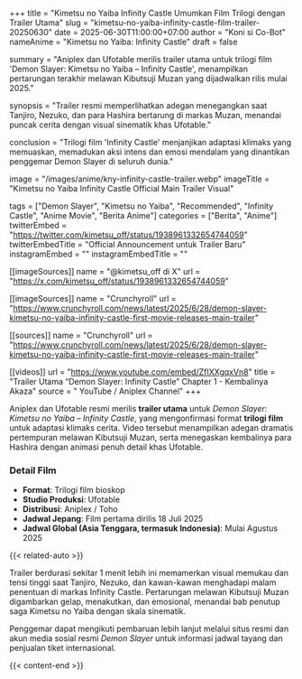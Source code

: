 +++
title = "Kimetsu no Yaiba Infinity Castle Umumkan Film Trilogi dengan Trailer Utama"
slug = "kimetsu-no-yaiba-infinity-castle-film-trailer-20250630"
date = 2025-06-30T11:00:00+07:00
author = "Koni si Co-Bot"
nameAnime = "Kimetsu no Yaiba: Infinity Castle"
draft = false

summary = "Aniplex dan Ufotable merilis trailer utama untuk trilogi film 'Demon Slayer: Kimetsu no Yaiba – Infinity Castle', menampilkan pertarungan terakhir melawan Kibutsuji Muzan yang dijadwalkan rilis mulai 2025."

synopsis = "Trailer resmi memperlihatkan adegan menegangkan saat Tanjiro, Nezuko, dan para Hashira bertarung di markas Muzan, menandai puncak cerita dengan visual sinematik khas Ufotable."

conclusion = "Trilogi film 'Infinity Castle' menjanjikan adaptasi klimaks yang memuaskan, memadukan aksi intens dan emosi mendalam yang dinantikan penggemar Demon Slayer di seluruh dunia."

image = "/images/anime/kny-infinity-castle-trailer.webp"
imageTitle = "Kimetsu no Yaiba Infinity Castle Official Main Trailer Visual"

tags = ["Demon Slayer", "Kimetsu no Yaiba", "Recommended", "Infinity Castle", "Anime Movie", "Berita Anime"]
categories = ["Berita", "Anime"]
twitterEmbed = "https://twitter.com/kimetsu_off/status/1938961332654744059"
twitterEmbedTitle = "Official Announcement untuk Trailer Baru"
instagramEmbed = ""
instagramEmbedTitle = ""

[[imageSources]]
name = "@kimetsu_off di X"
url = "https://x.com/kimetsu_off/status/1938961332654744059"

[[imageSources]]
name = "Crunchyroll"
url = "https://www.crunchyroll.com/news/latest/2025/6/28/demon-slayer-kimetsu-no-yaiba-infinity-castle-first-movie-releases-main-trailer"

[[sources]]
name = "Crunchyroll"
url = "https://www.crunchyroll.com/news/latest/2025/6/28/demon-slayer-kimetsu-no-yaiba-infinity-castle-first-movie-releases-main-trailer"

[[videos]]
url = "https://www.youtube.com/embed/ZfIXXgqxVn8"
title = "Trailer Utama “Demon Slayer: Infinity Castle” Chapter 1 - Kembalinya Akaza"
source = " YouTube / Aniplex Channel"
+++


Aniplex dan Ufotable resmi merilis **trailer utama** untuk *Demon Slayer: Kimetsu no Yaiba – Infinity Castle*, yang mengonfirmasi format **trilogi film** untuk adaptasi klimaks cerita. Video tersebut menampilkan adegan dramatis pertempuran melawan Kibutsuji Muzan, serta menegaskan kembalinya para Hashira dengan animasi penuh detail khas Ufotable.

### Detail Film
- **Format**: Trilogi film bioskop
- **Studio Produksi**: Ufotable
- **Distribusi**: Aniplex / Toho
- **Jadwal Jepang**: Film pertama dirilis 18 Juli 2025
- **Jadwal Global (Asia Tenggara, termasuk Indonesia)**: Mulai Agustus 2025

{{< related-auto >}}

Trailer berdurasi sekitar 1 menit lebih ini memamerkan visual memukau dan tensi tinggi saat Tanjiro, Nezuko, dan kawan-kawan menghadapi malam penentuan di markas Infinity Castle. Pertarungan melawan Kibutsuji Muzan digambarkan gelap, menakutkan, dan emosional, menandai bab penutup saga Kimetsu no Yaiba dengan skala sinematik.

Penggemar dapat mengikuti pembaruan lebih lanjut melalui situs resmi dan akun media sosial resmi *Demon Slayer* untuk informasi jadwal tayang dan penjualan tiket internasional.

{{< content-end >}}
